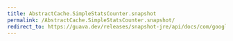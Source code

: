 ```yaml
---
title: AbstractCache.SimpleStatsCounter.snapshot
permalink: /AbstractCache.SimpleStatsCounter.snapshot/
redirect_to: https://guava.dev/releases/snapshot-jre/api/docs/com/google/common/cache/AbstractCache.SimpleStatsCounter.html#snapshot--
---
```

